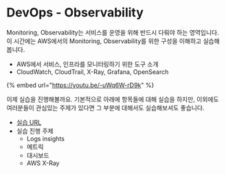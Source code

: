 # DevOps - Observability

Monitoring, Observability는 서비스를 운영을 위해 반드시 다뤄야 하는 영역입니다. 이 시간에는 AWS에서의 Monitoring, Observability를 위한 구성을 이해하고 실습해봅니다.&#x20;

* AWS에서 서비스, 인프라를 모니터링하기 위한 도구 소개
* CloudWatch, CloudTrail, X-Ray, Grafana, OpenSearch

{% embed url="https://youtu.be/-uWq6W-rD9k" %}

이제 실습을 진행해볼까요. 기본적으로 아래에 항목들에 대해 실습을 하지만, 이외에도 여러분들이 관심있는 주제가 있다면 그 부분에 대해서도 실습해보셔도 좋습니다.

* [실습 URL](https://catalog.workshops.aws/observability/ko-KR)
* 실습 진행 주제
  * Logs insights
  * 메트릭
  * 대시보드
  * AWS X-Ray

